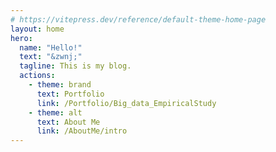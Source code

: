 ```yaml
---
# https://vitepress.dev/reference/default-theme-home-page
layout: home
hero:
  name: "Hello!"
  text: "&zwnj;"
  tagline: This is my blog.
  actions:
    - theme: brand
      text: Portfolio
      link: /Portfolio/Big_data_EmpiricalStudy
    - theme: alt
      text: About Me
      link: /AboutMe/intro
---
```


<style scope>
	@keyframes ani_inputFlash {
        0%{
            color: #fff;
        }
        50%{
            color: #000;
        }
        100%{
            color: #fff;
        }
    }

	.text_after::after{
		content: "|";
		animation: ani_inputFlash 0.7s infinite;
	}
</style>

<script setup>
import { onMounted } from 'vue'

onMounted(() => {
	var text_dom = document.getElementsByClassName("text")[0]
	text_dom.classList.add("text_after")
	var counts = 0
	var text_list = [
		"n",
		"ni",
		"ni'",
		"ni'h",
		"ni'ha",
		"ni'hao",
		"你好",
		"你好",
		"你",
		"&zwnj;",
		"H",
		"He",
		"Hel",
		"Hell",
		"Hello",
		"Hello!",
		"Hell",
		"Hel",
		"He",
		"H",
		"&zwnj;",
		"お",
		"お元",
		"お元気",
		"お元気で",
		"お元気です",
		"お元気ですか",
		"お元気ですか？",
		"お元気ですか",
		"お元気です",
		"お元気で",
		"お元気",
		"お元",
		"お",
		"&zwnj;",
	]
	let intervalfun = setInterval(()=>{
		text_dom.innerHTML = text_list[counts%text_list.length]
		counts += 1
		counts = counts%text_list.length
	}, 350)
})
</script>